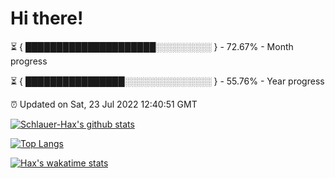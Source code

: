 # Hi there!

⏳ { █████████████████████░░░░░░░░░ } - 72.67% - Month progress

⏳ { ████████████████░░░░░░░░░░░░░░ } - 55.76% - Year progress

⏰ Updated on Sat, 23 Jul 2022 12:40:51 GMT


[![Schlauer-Hax's github stats](https://github-readme-stats.vercel.app/api?username=Schlauer-Hax&show_icons=true&theme=dark&count_private=true)](https://github.com/Schlauer-Hax)


[![Top Langs](https://github-readme-stats.vercel.app/api/top-langs/?username=Schlauer-Hax&layout=compact&theme=dark)](https://github.com/Schlauer-Hax?tab=repositories)


[![Hax's wakatime stats](https://github-readme-stats.vercel.app/api/wakatime?username=Hax&theme=dark)](https://wakatime.com/@Hax)

